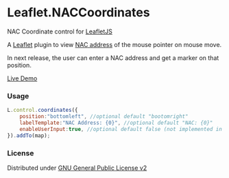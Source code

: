 # Leaflet.NACCoordinates
NAC Coordinate control for [LeafletJS](http://leafletjs.com)

A [Leaflet](https://github.com/Leaflet/Leaflet) plugin to view [NAC address](http://www.nacgeo.com/) of the mouse pointer on mouse move.

In next release, the user can enter a NAC address and get a marker on that position.

[Live Demo](http://mahmoodvcs.github.io/Leaflet.NACCoordinates/example/demo.html)

### Usage

```javascript
L.control.coordinates({
	position:"bottomleft", //optional default "bootomright"
	labelTemplate:"NAC Address: {0}", //optional default "NAC: {0}"
	enableUserInput:true, //optional default false (not implemented in this release)
}).addTo(map);
```

### License 
Distributed under [GNU General Public License v2](http://www.gnu.org/licenses/gpl-2.0.html)

